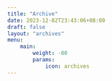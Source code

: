 ```yaml
---
title: "Archive"
date: 2023-12-02T23:43:06+08:00
draft: false
layout: "archives"
menu:
    main: 
        weight: -80
        params:
            icon: archives
---
```



